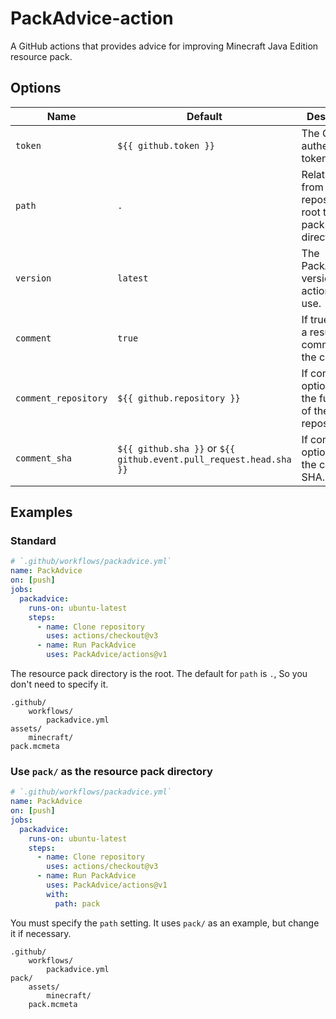 # PackAdvice-action

A GitHub actions that provides advice for improving Minecraft Java Edition resource pack.

## Options

| Name                 | Default                                                            | Description                                                       |
|----------------------|--------------------------------------------------------------------|-------------------------------------------------------------------|
| `token`              | `${{ github.token }}`                                              | The GitHub authentication token.                                  |
| `path`               | `.`                                                                | Relative path from the repository root to the pack directory.     |
| `version`            | `latest`                                                           | The PackAdvice version the action will use.                       |
| `comment`            | `true`                                                             | If true, enable a result comment on the commit.                   |
| `comment_repository` | `${{ github.repository }}`                                         | If commit option is true, the full name of the target repository. |
| `comment_sha`        | `${{ github.sha }}` or `${{ github.event.pull_request.head.sha }}` | If commit option is true, the commit SHA.                         |

## Examples

### Standard

```yaml
# `.github/workflows/packadvice.yml`
name: PackAdvice
on: [push]
jobs:
  packadvice:
    runs-on: ubuntu-latest
    steps:
      - name: Clone repository
        uses: actions/checkout@v3
      - name: Run PackAdvice
        uses: PackAdvice/actions@v1
```

The resource pack directory is the root. The default for `path` is `.`, So you don't need to specify it.

```
.github/
    workflows/
        packadvice.yml
assets/
    minecraft/
pack.mcmeta
```

### Use `pack/` as the resource pack directory

```yaml
# `.github/workflows/packadvice.yml`
name: PackAdvice
on: [push]
jobs:
  packadvice:
    runs-on: ubuntu-latest
    steps:
      - name: Clone repository
        uses: actions/checkout@v3
      - name: Run PackAdvice
        uses: PackAdvice/actions@v1
        with:
          path: pack
```

You must specify the `path` setting. It uses `pack/` as an example, but change it if necessary.

```
.github/
    workflows/
        packadvice.yml
pack/
    assets/
        minecraft/
    pack.mcmeta
```
